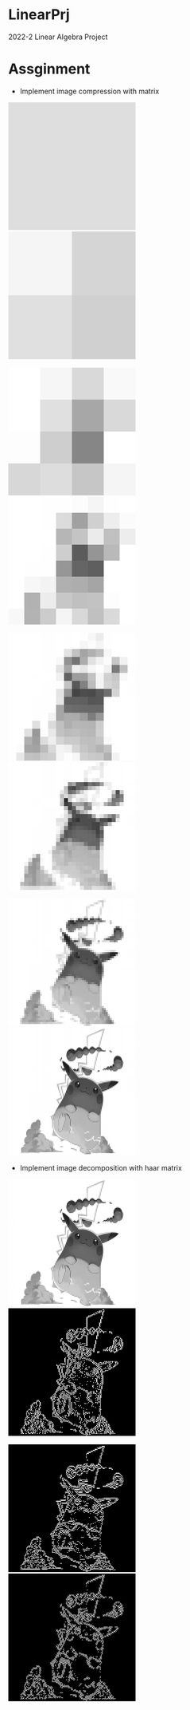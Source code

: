 # LinearPrj
2022-2 Linear Algebra Project

# Assginment
- Implement image compression with matrix

![output1](./result/output1.bmp)
![output2](./result/output2.bmp)

![output4](./result/output4.bmp)
![output8](./result/output8.bmp)

![output16](./result/output16.bmp)
![output32](./result/output32.bmp)

![output64](./result/output64.bmp)
![output128](./result/output128.bmp)



- Implement image decomposition with haar matrix
  
![HBHT1_output](./result/HBHT1_output.bmp)
![HBHT2_output](./result/HBHT2_output.bmp)

![HBHT3_output](./result/HBHT3_output.bmp)
![HBHT4_output](./result/HBHT4_output.bmp)
